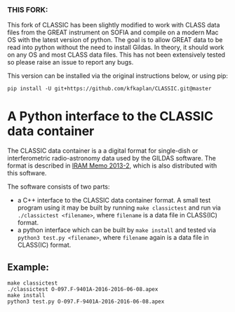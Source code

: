 ### THIS FORK:

This fork of CLASSIC has been slightly modified to work with CLASS data files from the GREAT instrument on SOFIA and compile on a modern Mac OS with the latest version of python.  The goal is to allow GREAT data to be read into python without the need to install Gildas.  In theory, it should work on any OS and most CLASS data files.  This has not been extensively tested so please raise an issue to report any bugs.

This version can be installed via the original instructions below, or using pip:
```
pip install -U git+https://github.com/kfkaplan/CLASSIC.git@master
```


# A Python interface to the CLASSIC data container


The CLASSIC data container is a a digital format for single-dish or
interferometric radio-astronomy data used by the GILDAS software. The
format is described in [IRAM Memo 2013-2](https://www.researchgate.net/publication/262378314_IRAM_memo_2013-2_CLASSIC_Data_Container), which is also distributed with this software.

The software consists of two parts:

 * a C++ interface to the CLASSIC data container format. A small test
   program using it may be built by running `make classictest` and run
   via `./classictest <filename>`, where `filename` is a data file in
   CLASS(IC) format.
 * a python interface which can be built by `make install` and tested
   via `python3 test.py <filename>`, where `filename` again is a data
   file in CLASS(IC) format.

## Example:

``` shell
make classictest
./classictest O-097.F-9401A-2016-2016-06-08.apex
make install
python3 test.py O-097.F-9401A-2016-2016-06-08.apex
```
